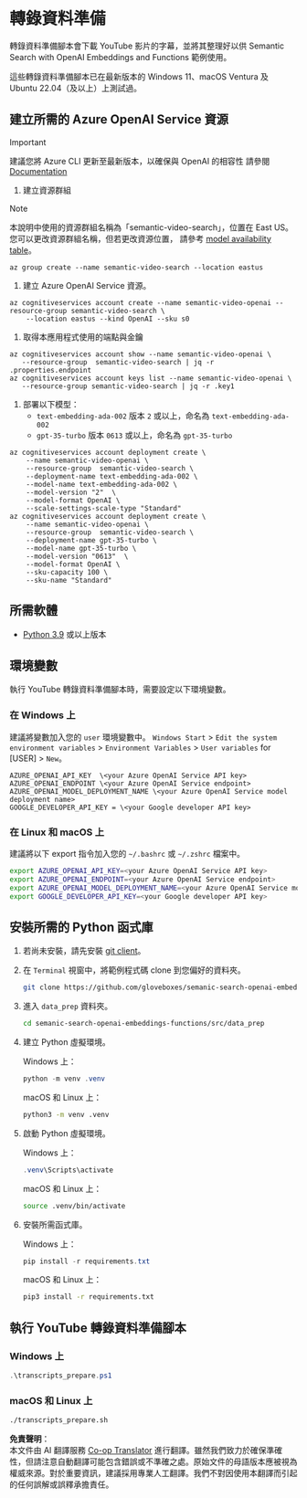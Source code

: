 <!--
CO_OP_TRANSLATOR_METADATA:
{
  "original_hash": "0d69f2d5814a698d3de5d0235940b5ae",
  "translation_date": "2025-07-09T13:07:43+00:00",
  "source_file": "08-building-search-applications/scripts/README.md",
  "language_code": "hk"
}
-->
# 轉錄資料準備

轉錄資料準備腳本會下載 YouTube 影片的字幕，並將其整理好以供 Semantic Search with OpenAI Embeddings and Functions 範例使用。

這些轉錄資料準備腳本已在最新版本的 Windows 11、macOS Ventura 及 Ubuntu 22.04（及以上）上測試過。

## 建立所需的 Azure OpenAI Service 資源

> [!IMPORTANT]
> 建議您將 Azure CLI 更新至最新版本，以確保與 OpenAI 的相容性
> 請參閱 [Documentation](https://learn.microsoft.com/cli/azure/update-azure-cli?WT.mc_id=academic-105485-koreyst)

1. 建立資源群組

> [!NOTE]
> 本說明中使用的資源群組名稱為「semantic-video-search」，位置在 East US。
> 您可以更改資源群組名稱，但若更改資源位置，
> 請參考 [model availability table](https://aka.ms/oai/models?WT.mc_id=academic-105485-koreyst)。

```console
az group create --name semantic-video-search --location eastus
```

1. 建立 Azure OpenAI Service 資源。

```console
az cognitiveservices account create --name semantic-video-openai --resource-group semantic-video-search \
    --location eastus --kind OpenAI --sku s0
```

1. 取得本應用程式使用的端點與金鑰

```console
az cognitiveservices account show --name semantic-video-openai \
   --resource-group  semantic-video-search | jq -r .properties.endpoint
az cognitiveservices account keys list --name semantic-video-openai \
   --resource-group semantic-video-search | jq -r .key1
```

1. 部署以下模型：
   - `text-embedding-ada-002` 版本 `2` 或以上，命名為 `text-embedding-ada-002`
   - `gpt-35-turbo` 版本 `0613` 或以上，命名為 `gpt-35-turbo`

```console
az cognitiveservices account deployment create \
    --name semantic-video-openai \
    --resource-group  semantic-video-search \
    --deployment-name text-embedding-ada-002 \
    --model-name text-embedding-ada-002 \
    --model-version "2"  \
    --model-format OpenAI \
    --scale-settings-scale-type "Standard"
az cognitiveservices account deployment create \
    --name semantic-video-openai \
    --resource-group  semantic-video-search \
    --deployment-name gpt-35-turbo \
    --model-name gpt-35-turbo \
    --model-version "0613"  \
    --model-format OpenAI \
    --sku-capacity 100 \
    --sku-name "Standard"
```

## 所需軟體

- [Python 3.9](https://www.python.org/downloads/?WT.mc_id=academic-105485-koreyst) 或以上版本

## 環境變數

執行 YouTube 轉錄資料準備腳本時，需要設定以下環境變數。

### 在 Windows 上

建議將變數加入您的 `user` 環境變數中。
`Windows Start` > `Edit the system environment variables` > `Environment Variables` > `User variables` for [USER] > `New`。

```text
AZURE_OPENAI_API_KEY  \<your Azure OpenAI Service API key>
AZURE_OPENAI_ENDPOINT \<your Azure OpenAI Service endpoint>
AZURE_OPENAI_MODEL_DEPLOYMENT_NAME \<your Azure OpenAI Service model deployment name>
GOOGLE_DEVELOPER_API_KEY = \<your Google developer API key>
```



### 在 Linux 和 macOS 上

建議將以下 export 指令加入您的 `~/.bashrc` 或 `~/.zshrc` 檔案中。

```bash
export AZURE_OPENAI_API_KEY=<your Azure OpenAI Service API key>
export AZURE_OPENAI_ENDPOINT=<your Azure OpenAI Service endpoint>
export AZURE_OPENAI_MODEL_DEPLOYMENT_NAME=<your Azure OpenAI Service model deployment name>
export GOOGLE_DEVELOPER_API_KEY=<your Google developer API key>
```

## 安裝所需的 Python 函式庫

1. 若尚未安裝，請先安裝 [git client](https://git-scm.com/downloads?WT.mc_id=academic-105485-koreyst)。
1. 在 `Terminal` 視窗中，將範例程式碼 clone 到您偏好的資料夾。

    ```bash
    git clone https://github.com/gloveboxes/semanic-search-openai-embeddings-functions.git
    ```

1. 進入 `data_prep` 資料夾。

   ```bash
   cd semanic-search-openai-embeddings-functions/src/data_prep
   ```

1. 建立 Python 虛擬環境。

    Windows 上：

    ```powershell
    python -m venv .venv
    ```

    macOS 和 Linux 上：

    ```bash
    python3 -m venv .venv
    ```

1. 啟動 Python 虛擬環境。

   Windows 上：

   ```powershell
   .venv\Scripts\activate
   ```

   macOS 和 Linux 上：

   ```bash
   source .venv/bin/activate
   ```

1. 安裝所需函式庫。

   Windows 上：

   ```powershell
   pip install -r requirements.txt
   ```

   macOS 和 Linux 上：

   ```bash
   pip3 install -r requirements.txt
   ```

## 執行 YouTube 轉錄資料準備腳本

### Windows 上

```powershell
.\transcripts_prepare.ps1
```

### macOS 和 Linux 上

```bash
./transcripts_prepare.sh
```

**免責聲明**：  
本文件由 AI 翻譯服務 [Co-op Translator](https://github.com/Azure/co-op-translator) 進行翻譯。雖然我們致力於確保準確性，但請注意自動翻譯可能包含錯誤或不準確之處。原始文件的母語版本應被視為權威來源。對於重要資訊，建議採用專業人工翻譯。我們不對因使用本翻譯而引起的任何誤解或誤釋承擔責任。